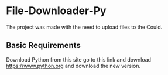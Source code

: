 # File-Downloader-Py

The project was made with the need to upload files to the Could.

## Basic Requirements
Download Python from this site go to this link and download https://www.python.org and download the new version.
